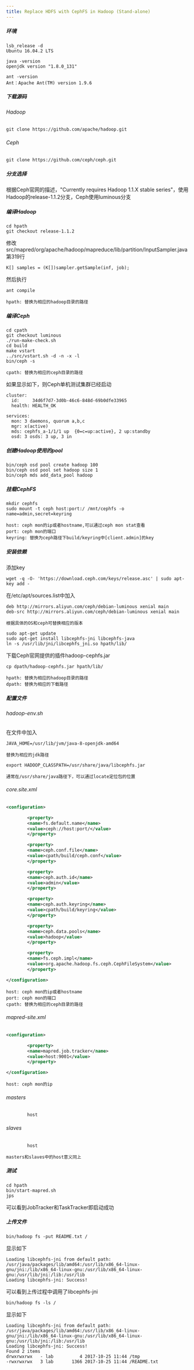 ```yaml
---
title: Replace HDFS with CephFS in Hadoop (Stand-alone)
---
```

##### 环境
```
lsb_release -d
Ubuntu 16.04.2 LTS

java -version
openjdk version "1.8.0_131"

ant -version
Ant：Apache Ant(TM) version 1.9.6
```

##### 下载源码
###### Hadoop
```
git clone https://github.com/apache/hadoop.git
```

###### Ceph
```
git clone https://github.com/ceph/ceph.git
```

##### 分支选择
根据Ceph官网的描述，"Currently requires Hadoop 1.1.X stable series"，使用Hadoop的release-1.1.2分支，Ceph使用luminous分支

##### 编译Hadoop
```
cd hpath  
git checkout release-1.1.2
```
修改src/mapred/org/apache/hadoop/mapreduce/lib/partition/InputSampler.java第319行
```
K[] samples = (K[])sampler.getSample(inf, job);
```
然后执行
```  
ant compile  
```
`hpath: 替换为相应的hadoop目录的路径`

##### 编译Ceph
```
cd cpath  
git checkout luminous  
./run-make-check.sh
cd build  
make vstart        
../src/vstart.sh -d -n -x -l  
bin/ceph -s  
```
`cpath: 替换为相应的ceph目录的路径`

如果显示如下，则Ceph单机测试集群已经启动  
```
cluster:  
  id:     34d6f7d7-3d0b-46c6-848d-69b0dfe33965  
  health: HEALTH_OK

services:  
  mon: 3 daemons, quorum a,b,c  
  mgr: x(active)  
  mds: cephfs_a-1/1/1 up  {0=c=up:active}, 2 up:standby  
  osd: 3 osds: 3 up, 3 in
```

##### 创建Hadoop使用的pool
```
bin/ceph osd pool create hadoop 100  
bin/ceph osd pool set hadoop size 1  
bin/ceph mds add_data_pool hadoop
```

##### 挂载CephFS
```
mkdir cephfs
sudo mount -t ceph host:port:/ /mnt/cephfs -o name=admin,secret=keyring  
```
`host: ceph mon的ip或者hostname,可以通过ceph mon stat查看`  
`port: ceph mon的端口`  
`keyring: 替换为ceph路径下build/keyring中[client.admin]的key`

##### 安装依赖
添加key
```
wget -q -O- 'https://download.ceph.com/keys/release.asc' | sudo apt-key add -
```
在/etc/apt/sources.list中加入  
```
deb http://mirrors.aliyun.com/ceph/debian-luminous xenial main  
deb-src http://mirrors.aliyun.com/ceph/debian-luminous xenial main  
```
`根据具体的OS和ceph可替换相应的版本`  
```
sudo apt-get update  
sudo apt-get install libcephfs-jni libcephfs-java  
ln -s /usr/lib/jni/libcephfs_jni.so hpath/lib/
```

下载Ceph官网提供的插件hadoop-cephfs.jar  
```
cp dpath/hadoop-cephfs.jar hpath/lib/  
```
`hpath: 替换为相应的hadoop目录的路径`  
`dpath: 替换为相应的下载路径`

##### 配置文件
###### hadoop-env.sh
在文件中加入  
```
JAVA_HOME=/usr/lib/jvm/java-8-openjdk-amd64    
```
`替换为相应的jdk路径`
```
export HADOOP_CLASSPATH=/usr/share/java/libcephfs.jar
```
`通常在/usr/share/java路径下，可以通过locate定位包的位置`

###### core.site.xml
```xml
<configuration>

        <property>
        <name>fs.default.name</name>
        <value>ceph://host:port/</value>
        </property>

        <property>
        <name>ceph.conf.file</name>
        <value>cpath/build/ceph.conf</value>
        </property>

        <property>
        <name>ceph.auth.id</name>
        <value>admin</value>
        </property>

        <property>
        <name>ceph.auth.keyring</name>
        <value>cpath/build/keyring</value>
        </property>

        <property>
        <name>ceph.data.pools</name>
        <value>hadoop</value>
        </property>

        <property>
        <name>fs.ceph.impl</name>
        <value>org.apache.hadoop.fs.ceph.CephFileSystem</value>
        </property>

</configuration>
```
`host: ceph mon的ip或者hostname`  
`port: ceph mon的端口`  
`cpath: 替换为相应的ceph目录的路径`

###### mapred-site.xml
```xml
<configuration>

        <property>
        <name>mapred.job.tracker</name>
        <value>host:9001</value>
        </property>

</configuration>
```
`host: ceph mon的ip`

###### masters
```
        host

```
###### slaves
```
        host
```
`masters和slaves中的host意义同上`

##### 测试
```
cd hpath  
bin/start-mapred.sh  
jps  
```
可以看到JobTracker和TaskTracker即启动成功

##### 上传文件
```
bin/hadoop fs -put README.txt /
```
显示如下

```
Loading libcephfs-jni from default path:  
/usr/java/packages/lib/amd64:/usr/lib/x86_64-linux-gnu/jni:/lib/x86_64-linux-gnu:/usr/lib/x86_64-linux-gnu:/usr/lib/jni:/lib:/usr/lib  
Loading libcephfs-jni: Success!  
```
可以看到上传过程中调用了libcephfs-jni

```
bin/hadoop fs -ls /
```
显示如下

```  
Loading libcephfs-jni from default path:  
/usr/java/packages/lib/amd64:/usr/lib/x86_64-linux-gnu/jni:/lib/x86_64-linux-gnu:/usr/lib/x86_64-linux-gnu:/usr/lib/jni:/lib:/usr/lib  
Loading libcephfs-jni: Success!  
Found 2 items  
drwxrwxrwx   - lab          4 2017-10-25 11:44 /tmp  
-rwxrwxrwx   3 lab       1366 2017-10-25 11:44 /README.txt  
```
